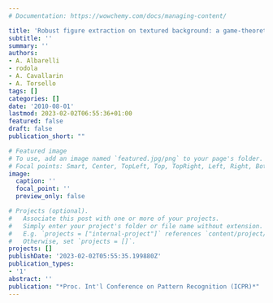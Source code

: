 ```yaml
---
# Documentation: https://wowchemy.com/docs/managing-content/

title: 'Robust figure extraction on textured background: a game-theoretic approach'
subtitle: ''
summary: ''
authors:
- A. Albarelli
- rodola
- A. Cavallarin
- A. Torsello
tags: []
categories: []
date: '2010-08-01'
lastmod: 2023-02-02T06:55:36+01:00
featured: false
draft: false
publication_short: ""

# Featured image
# To use, add an image named `featured.jpg/png` to your page's folder.
# Focal points: Smart, Center, TopLeft, Top, TopRight, Left, Right, BottomLeft, Bottom, BottomRight.
image:
  caption: ''
  focal_point: ''
  preview_only: false

# Projects (optional).
#   Associate this post with one or more of your projects.
#   Simply enter your project's folder or file name without extension.
#   E.g. `projects = ["internal-project"]` references `content/project/deep-learning/index.md`.
#   Otherwise, set `projects = []`.
projects: []
publishDate: '2023-02-02T05:55:35.199880Z'
publication_types:
- '1'
abstract: ''
publication: "*Proc. Int'l Conference on Pattern Recognition (ICPR)*"
---
```

